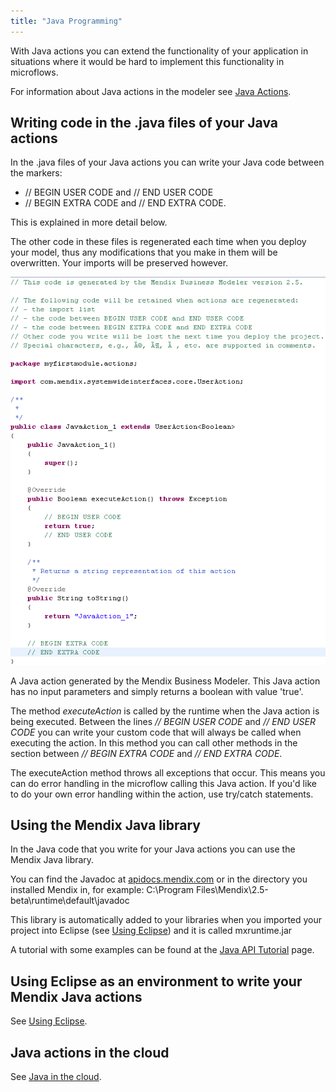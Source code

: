 ```yaml
---
title: "Java Programming"
---
```

With Java actions you can extend the functionality of your application in situations where it would be hard to implement this functionality in microflows.

For information about Java actions in the modeler see [Java Actions](java-actions).

## Writing code in the .java files of your Java actions

In the .java files of your Java actions you can write your Java code between the markers:

*   // BEGIN USER CODE and // END USER CODE
*   // BEGIN EXTRA CODE and // END EXTRA CODE.

This is explained in more detail below.

The other code in these files is regenerated each time when you deploy your model, thus any modifications that you make in them will be overwritten. Your imports will be preserved however.

![](attachments/819203/917584.png)

A Java action generated by the Mendix Business Modeler. This Java action has no input parameters and simply returns a boolean with value 'true'.

The method _executeAction_ is called by the runtime when the Java action is being executed. Between the lines _// BEGIN USER CODE_ and _// END USER CODE_ you can write your custom code that will always be called when executing the action. In this method you can call other methods in the section between _// BEGIN EXTRA CODE_ and _// END EXTRA CODE_.

The executeAction method throws all exceptions that occur. This means you can do error handling in the microflow calling this Java action. If you'd like to do your own error handling within the action, use try/catch statements.

## Using the Mendix Java library

In the Java code that you write for your Java actions you can use the Mendix Java library.

You can find the Javadoc at [apidocs.mendix.com](http://apidocs.mendix.com/4/runtime/) or in the directory you installed Mendix in, for example: C:\Program Files\Mendix\2.5-beta\runtime\default\javadoc

This library is automatically added to your libraries when you imported your project into Eclipse (see [Using Eclipse](using-eclipse)) and it is called mxruntime.jar

A tutorial with some examples can be found at the [Java API Tutorial](/howto40/java-api-tutorial) page.

## Using Eclipse as an environment to write your Mendix Java actions

See [Using Eclipse](using-eclipse).

## Java actions in the cloud

See [Java in the cloud](java-in-the-cloud).

